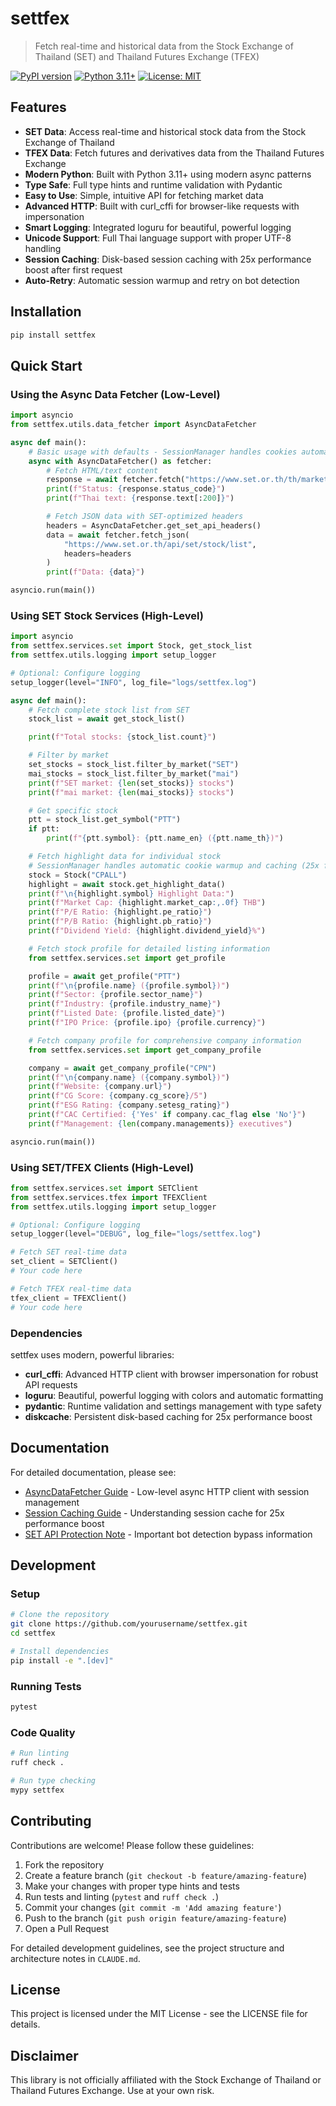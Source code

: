 # settfex

> Fetch real-time and historical data from the Stock Exchange of Thailand (SET) and Thailand Futures Exchange (TFEX)

[![PyPI version](https://badge.fury.io/py/settfex.svg)](https://badge.fury.io/py/settfex)
[![Python 3.11+](https://img.shields.io/badge/python-3.11+-blue.svg)](https://www.python.org/downloads/)
[![License: MIT](https://img.shields.io/badge/License-MIT-yellow.svg)](https://opensource.org/licenses/MIT)

## Features

- **SET Data**: Access real-time and historical stock data from the Stock Exchange of Thailand
- **TFEX Data**: Fetch futures and derivatives data from the Thailand Futures Exchange
- **Modern Python**: Built with Python 3.11+ using modern async patterns
- **Type Safe**: Full type hints and runtime validation with Pydantic
- **Easy to Use**: Simple, intuitive API for fetching market data
- **Advanced HTTP**: Built with curl_cffi for browser-like requests with impersonation
- **Smart Logging**: Integrated loguru for beautiful, powerful logging
- **Unicode Support**: Full Thai language support with proper UTF-8 handling
- **Session Caching**: Disk-based session caching with 25x performance boost after first request
- **Auto-Retry**: Automatic session warmup and retry on bot detection

## Installation

```bash
pip install settfex
```

## Quick Start

### Using the Async Data Fetcher (Low-Level)

```python
import asyncio
from settfex.utils.data_fetcher import AsyncDataFetcher

async def main():
    # Basic usage with defaults - SessionManager handles cookies automatically
    async with AsyncDataFetcher() as fetcher:
        # Fetch HTML/text content
        response = await fetcher.fetch("https://www.set.or.th/th/market/product/stock/quote")
        print(f"Status: {response.status_code}")
        print(f"Thai text: {response.text[:200]}")

        # Fetch JSON data with SET-optimized headers
        headers = AsyncDataFetcher.get_set_api_headers()
        data = await fetcher.fetch_json(
            "https://www.set.or.th/api/set/stock/list",
            headers=headers
        )
        print(f"Data: {data}")

asyncio.run(main())
```

### Using SET Stock Services (High-Level)

```python
import asyncio
from settfex.services.set import Stock, get_stock_list
from settfex.utils.logging import setup_logger

# Optional: Configure logging
setup_logger(level="INFO", log_file="logs/settfex.log")

async def main():
    # Fetch complete stock list from SET
    stock_list = await get_stock_list()

    print(f"Total stocks: {stock_list.count}")

    # Filter by market
    set_stocks = stock_list.filter_by_market("SET")
    mai_stocks = stock_list.filter_by_market("mai")
    print(f"SET market: {len(set_stocks)} stocks")
    print(f"mai market: {len(mai_stocks)} stocks")

    # Get specific stock
    ptt = stock_list.get_symbol("PTT")
    if ptt:
        print(f"{ptt.symbol}: {ptt.name_en} ({ptt.name_th})")

    # Fetch highlight data for individual stock
    # SessionManager handles automatic cookie warmup and caching (25x faster after first run!)
    stock = Stock("CPALL")
    highlight = await stock.get_highlight_data()
    print(f"\n{highlight.symbol} Highlight Data:")
    print(f"Market Cap: {highlight.market_cap:,.0f} THB")
    print(f"P/E Ratio: {highlight.pe_ratio}")
    print(f"P/B Ratio: {highlight.pb_ratio}")
    print(f"Dividend Yield: {highlight.dividend_yield}%")

    # Fetch stock profile for detailed listing information
    from settfex.services.set import get_profile

    profile = await get_profile("PTT")
    print(f"\n{profile.name} ({profile.symbol})")
    print(f"Sector: {profile.sector_name}")
    print(f"Industry: {profile.industry_name}")
    print(f"Listed Date: {profile.listed_date}")
    print(f"IPO Price: {profile.ipo} {profile.currency}")

    # Fetch company profile for comprehensive company information
    from settfex.services.set import get_company_profile

    company = await get_company_profile("CPN")
    print(f"\n{company.name} ({company.symbol})")
    print(f"Website: {company.url}")
    print(f"CG Score: {company.cg_score}/5")
    print(f"ESG Rating: {company.setesg_rating}")
    print(f"CAC Certified: {'Yes' if company.cac_flag else 'No'}")
    print(f"Management: {len(company.managements)} executives")

asyncio.run(main())
```

### Using SET/TFEX Clients (High-Level)

```python
from settfex.services.set import SETClient
from settfex.services.tfex import TFEXClient
from settfex.utils.logging import setup_logger

# Optional: Configure logging
setup_logger(level="DEBUG", log_file="logs/settfex.log")

# Fetch SET real-time data
set_client = SETClient()
# Your code here

# Fetch TFEX real-time data
tfex_client = TFEXClient()
# Your code here
```

### Dependencies

settfex uses modern, powerful libraries:

- **curl_cffi**: Advanced HTTP client with browser impersonation for robust API requests
- **loguru**: Beautiful, powerful logging with colors and automatic formatting
- **pydantic**: Runtime validation and settings management with type safety
- **diskcache**: Persistent disk-based caching for 25x performance boost

## Documentation

For detailed documentation, please see:
- [AsyncDataFetcher Guide](docs/settfex/utils/data_fetcher.md) - Low-level async HTTP client with session management
- [Session Caching Guide](docs/session_caching.md) - Understanding session cache for 25x performance boost
- [SET API Protection Note](docs/settfex/services/set/API_PROTECTION_NOTE.md) - Important bot detection bypass information

## Development

### Setup

```bash
# Clone the repository
git clone https://github.com/yourusername/settfex.git
cd settfex

# Install dependencies
pip install -e ".[dev]"
```

### Running Tests

```bash
pytest
```

### Code Quality

```bash
# Run linting
ruff check .

# Run type checking
mypy settfex
```

## Contributing

Contributions are welcome! Please follow these guidelines:

1. Fork the repository
2. Create a feature branch (`git checkout -b feature/amazing-feature`)
3. Make your changes with proper type hints and tests
4. Run tests and linting (`pytest` and `ruff check .`)
5. Commit your changes (`git commit -m 'Add amazing feature'`)
6. Push to the branch (`git push origin feature/amazing-feature`)
7. Open a Pull Request

For detailed development guidelines, see the project structure and architecture notes in `CLAUDE.md`.

## License

This project is licensed under the MIT License - see the LICENSE file for details.

## Disclaimer

This library is not officially affiliated with the Stock Exchange of Thailand or Thailand Futures Exchange. Use at your own risk.
